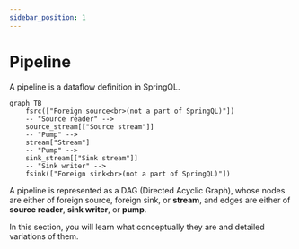 ```yaml
---
sidebar_position: 1
---
```


# Pipeline

A pipeline is a dataflow definition in SpringQL.

```mermaid
graph TB
    fsrc(["Foreign source<br>(not a part of SpringQL)"])
    -- "Source reader" -->
    source_stream[["Source stream"]]
    -- "Pump" -->
    stream["Stream"]
    -- "Pump" -->
    sink_stream[["Sink stream"]]
    -- "Sink writer" -->
    fsink(["Foreign sink<br>(not a part of SpringQL)"])
```

A pipeline is represented as a DAG (Directed Acyclic Graph), whose nodes are either of foreign source, foreign sink, or **stream**,
and edges are either of **source reader**, **sink writer**, or **pump**.

In this section, you will learn what conceptually they are and detailed variations of them.
